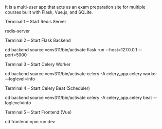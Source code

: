 It is a multi-user app that acts as an exam preparation site for multiple courses built with Flask, Vue.js, and SQLite.

Terminal 1 – Start Redis Server

redis-server

Terminal 2 – Start Flask Backend

cd backend
source venv311/bin/activate
flask run --host=127.0.0.1 --port=5000

Terminal 3 – Start Celery Worker

cd backend
source venv311/bin/activate
celery -A celery_app.celery worker --loglevel=info

Terminal 4 – Start Celery Beat (Scheduler)

cd backend
source venv311/bin/activate
celery -A celery_app.celery beat --loglevel=info

Terminal 5 – Start Frontend (Vue)

cd frontend
npm run dev
